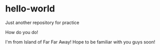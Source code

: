 # hello-world
Just another repository for practice

How do you do!

I'm from Island of Far Far Away! Hope to be familiar with you guys soon!

